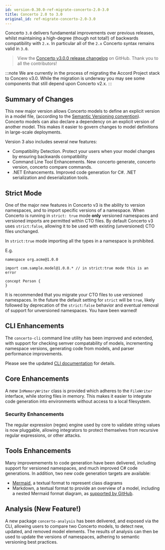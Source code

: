 ```yaml
---
id: version-0.30.0-ref-migrate-concerto-2.0-3.0
title: Concerto 2.0 to 3.0
original_id: ref-migrate-concerto-2.0-3.0
---
```


Concerto `3.0` delivers fundamental improvements over previous releases, whilst maintaining a high-degree (though not total!) of backwards compatibility with `2.x`. In particular all of the `2.x` Concerto syntax remains valid in `3.0`.

> View the [Concerto v3.0.0 release changelog](https://github.com/accordproject/concerto/releases/tag/v3.0.0) on GitHub. Thank you to all the contributors!

:::note
We are currently in the process of migrating the Accord Project stack to Concero v3.0. While the migration is underway you may see some components that still depend upon Concerto v2.x.
:::

## Summary of Changes

This new major version allows Concerto models to define an explicit version in a model file, (according to the [Semantic Versioning convention](https://semver.org)). Concerto models can also declare a dependency on an explicit version of another model. This makes it easier to govern changes to model definitions in large-scale deployments.

Version 3 also includes several new features:
- Compatibility Detection. Protect your users when your model changes by ensuring backwards compatibility
- Command Line Tool Enhancements. New concerto generate, concerto version, concerto compare commands.
- .NET Enhancements. Improved code generation for C#. .NET serialization and deserialization tools.

## Strict Mode

One of the major new features in Concerto v3 is the ability to version namespaces, and to import specific versions of a namespace. When Concerto is running in `strict: true` mode **only** versioned namespaces and versioned imports are permitted within CTO files. By default Concerto v3 uses `strict:false`, allowing it to be used with existing (unversioned) CTO files unchanged. 

In `strict:true` mode importing all the types in a namespace is prohibited.

E.g.
```
namespace org.acme@1.0.0

import com.sample.model@1.0.0.* // in strict:true mode this is an error

concept Person {
}
```


It is recommended that you migrate your CTO files to use versioned namespaces. In the future the default setting for `strict` will be `true`, likely followed by deprecation of the `strict:false` behavior and eventual removal of support for unversioned namespaces. You have been warned!


## CLI Enhancements

The `concerto-cli` command line utility has been improved and extended, with support for checking semver compatability of models, incrementing namespace versions, generating code from models, and parser performance improvements.

Please see the updated [CLI documentation](ref-concerto-cli.md) for details.

## Core Enhancements

A new `InMemoryWriter` class is provided which adheres to the `FileWriter` interface, while storing files in memory. This makes it easier to integrate code generation into environments without access to a local filesystem.

### Security Enhancements

The regular expression (regex) engine used by core to validate string values is now pluggable, allowing integrators to protect themselves from recursive regular expressions, or other attacks.

## Tools Enhancements

Many improvemements to code generation have been delivered, including support for versioned namespaces, and much improved C# code generations. In addition, two new code generation targets are available:
- [Mermaid](https://mermaid-js.github.io), a textual format to represent class diagrams
- Markdown, a textual format to provide an overview of a model, including a nested Mermaid format diagram, as [supported by GitHub](https://github.blog/2022-02-14-include-diagrams-markdown-files-mermaid/).

## Analysis (New Feature!)

A new package `concerto-analysis` has been delivered, and exposed via the CLI, allowing users to compare two Concerto models, to detect new, updated, and removed model elements. The results of analysis can then be used to update the versions of namespaces, adhering to  semantic versioning best practices.






